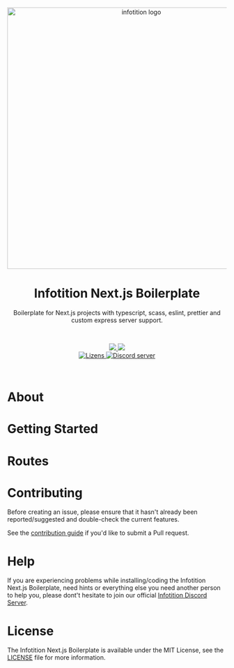 <div align="center">
  <br />
  <p>
    <a href="https://infotition.de"><img src="https://i.imgur.com/JopXqvx.png" width=600px alt="infotition logo" /></a>
  </p>
  <h1>Infotition Next.js Boilerplate</h1>
  <p>Boilerplate for Next.js projects with typescript, scass, eslint, prettier and custom express server support.</p>
  <br>
  <p>
    <a href="https://david-dm.org/Infotition/infotition-next-boilerplate" title="dependencies status">
      <img src="https://status.david-dm.org/gh/Infotition/infotition-next-boilerplate.svg"/>
    </a>
    <a href="https://david-dm.org/Infotition/infotition-next-boilerplate?type=dev" title="devDependencies status">
      <img src="https://status.david-dm.org/gh/Infotition/infotition-next-boilerplate.svg?type=dev"/>
    </a>
    <br>
    <a href="https://github.com/Infotition/infotition-next-boilerplate/blob/main/LICENSE">
      <img src="https://img.shields.io/github/license/Infotition/infotition-next-boilerplate" alt="Lizens" />
    </a> 
    <a href="https://discord.gg/NpxrDGYDwV">
      <img src="https://img.shields.io/discord/792139920260464670?color=7289da&logo=discord&logoColor=white" alt="Discord server" />
    </a>
  </p>
  <br>
</div>


# About

# Getting Started

# Routes

# Contributing

Before creating an issue, please ensure that it hasn't already been reported/suggested and double-check the current features.

See the [contribution guide](https://github.com/Infotition/infotition-next-boilerplate/blob/main/.github/CONTRIBUTING.md) if you'd like to submit a Pull request.

# Help

If you are experiencing problems while installing/coding the Infotition Next.js Boilerplate, need hints or everything else you need another person to help you, please dont't hesitate to join our official [Infotition Discord Server](https://discord.gg/NpxrDGYDwV).

# License

The Infotition Next.js Boilerplate is available under the MIT License, see the [LICENSE](https://github.com/Infotition/infotition-next-boilerplate/blob/main/LICENSE) file for more information.
